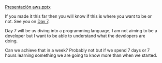 







[Presentación   aws.pptx](https://github.com/MisDiasdeDevOps/AWS-001/files/8692047/Presentacion.aws.pptx)













If you made it this far then you will know if this is where you want to be or not. See you on [Day 7](day07.md). 

Day 7 will be us diving into a programming language, I am not aiming to be a developer but I want to be able to understand what the developers are doing. 

Can we achieve that in a week? Probably not but if we spend 7 days or 7 hours learning something we are going to know more than when we started.   

